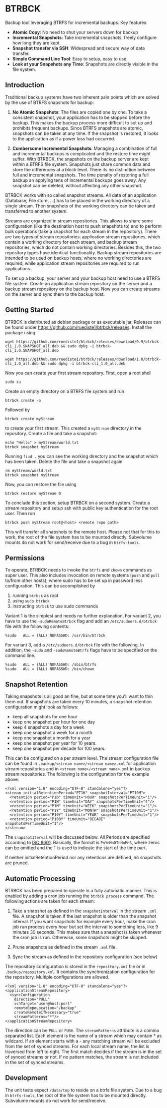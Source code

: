 # BTRBCK

Backup tool leveraging BTRFS for incremental backups. Key features:

* **Atomic Copy**: No need to shut your servers down for backup
* **Incremental Snapshots**: Take incremental snapshots,
freely configure how long they are kept.
* **Snapshot transfer via SSH**: Widespread and secure way of data transfer.
* **Simple Command Line Tool**: Easy to setup, easy to use.
* **Look at your Snapshots any Time**: Snapshots are directly visible in the
file system.

## Introduction
Traditional backup systems have two inherent pain points which
are solved by the use of BTRFS snapshots for backup:

1. **No Atomic Snapshots**: The files are copied one by one. To take
a consistent snapshot, your application has to be stopped before the
backup. This makes the backup process more difficult to set up and 
prohibits frequent backups. Since BTRFS snapshots are atomic, snapshots
can be taken at any time. If the snapshot is restored, it looks to the
application as if a power loss had occurred.

2. **Cumbersome Incremental Snapshots**: Managing a combination of 
full and incremental backups is complicated and the restore time
might suffer. With BTRBCK, the snapshots on the backup server are kept within
a BTRFS file system. Snapshots just share common data and store the 
differences at a block level. There its no distinction between full and 
incremental snapshots. The time penalty of restoring a full backup an applying
tens of incremental backups goes away. Any snapshot can be deleted,
without affecting any other snapshot.

BTRBCK works with so called snapshot streams. All data of an application (Database, File store, ...)
has to be placed in the working directory of a single stream. Then snapshots of the working directory
can be taken and transferred to another system.

Streams are organized in stream repositories. This allows to share some configuration
(like the destination host to push snapshots to) and to perform bulk operations (take a snapshot for
each stream in the repository). There are two types of stream repositories: application stream repositories, 
which contain a working directory for each stream, and backup stream repositories, which do not contain working
directories. Besides this, the two repository types have identical functionality.
Backup stream repositories are intended to be used on backup hosts, where no working directories are required, while
application stream repositories are required to run applications.

To set up a backup, your server and your backup host need to use a BTRFS file system. Create an application
stream repository on the server and a backup stream repository on the backup host. Now you can create streams
on the server and sync them to the backup host.

## Getting Started
BTRBCK is distributed as debian package or as executable jar. Releases can be found under https://github.com/ruediste1/btrbck/releases.
Install the package using

    wget https://github.com/ruediste1/btrbck/releases/download/0.9/btrbck-cli_1.0.SNAPSHOT_all.deb && sudo dpkg -i btrbck-cli_1.0.SNAPSHOT_all.deb
    
    wget https://github.com/ruediste1/btrbck/releases/download/1.0/btrbck-cli_1.0_all.deb && sudo dpkg -i btrbck-cli_1.0_all.deb

Now you can create your first stream repository. First, open a root shell

    sudo su
    
Create an empty directory on a BTRFS file system and run

    btrbck create -a

Followed by

    btrbck create myStream

to create your first stream. This created a `myStream` directory in the repository. Create a file and take a snapshot:

    echo "Hello" > myStream/world.txt
    btrbck snapshot myStream
    
Running `find .` you can see the working directory and the snapshot which has been taken. Delete the file and take a snapshot again

    rm myStream/world.txt
    btrbck snapshot myStream
    
Now, you can restore the file using

    btrbck restore myStream 0

To conclude this section, setup BTRBCK on a second system. Create a stream repository and setup ssh with public key authentication
for the root user. Then run 
    
    btrbck push myStream root@<host> <remote repo path>
    
This will transfer all snapshots to the remote host. Please not that for this to work, the root of the file system has 
to be mounted directly. Subvolume mounts do not work for send/receive due to a bug in `btrfs-tools`.

## Permissions
To operate, BTRBCK needs to invoke the `btrfs` and `chown` commands as super user. This 
also includes invocation on remote systems (`push` and `pull` to/from other hosts), where
sudo has to be set up in password less configuration. This can be accomplished by 

1. running `btrbck` as root
1. using `sudo btrbck`
1. instructing `btrbck` to use sudo commands

Variant 1 is the simplest and needs no further explanation. For variant 2, you have to use
the `-sudoRemoteBtrbck` flag and add an `/etc/sudoers.d/btrbck` file with the following contents:

    %sudo	ALL = (ALL) NOPASSWD: /usr/bin/btrbck

For variant 3, add a `/etc/sudoers.d/btrbck` file with the following. In addition, the
`-sudo` and `-sudoRemoteBtrfs` flags have to be specified on the command line.

    %sudo	ALL = (ALL) NOPASSWD: /sbin/btrfs
    %sudo	ALL = (ALL) NOPASSWD: /bin/chown

## Snapshot Retention
Taking snapshots is all good an fine, but at some time you'll want to thin them out. If snapshots are taken every 10 minutes,
a snapshot retention configuration might look as follows:

* keep all snapshots for one hour
* keep one snapshot per hour for one day
* keep 4 snapshots a day for a week
* keep one snapshot a week for a month
* keep one snapshot a month for a year
* keep one snapshot per year for 10 years.
* keep one snapshot per decade for 100 years.

This can be configured on a per stream level. The stream configuration file can be found in `.backup/<stream name>/<stream name>.xml`
for application stream repositories and in `<stream name>/<stream name>.xml` in backup stream repositories. The following is
the configuration for the example above:

    <?xml version="1.0" encoding="UTF-8" standalone="yes"?>
    <stream initialRetentionPeriod="PT1H" snapshotInterval="PT10M">
      <retention period="P1D" timeUnit="HOUR" snapshotsPerTimeUnit="1"/>
      <retention period="P1W" timeUnit="DAY" snapshotsPerTimeUnit="4"/>
      <retention period="P1M" timeUnit="WEEK" snapshotsPerTimeUnit="1"/>
      <retention period="P1Y" timeUnit="MONTH" snapshotsPerTimeUnit="1"/>
      <retention period="P10Y" timeUnit="YEAR" snapshotsPerTimeUnit="1"/>
      <retention period="P100Y" timeUnit="DECADE" snapshotsPerTimeUnit="1"/>
    </stream>

The `snapshotIterval` will be discussed below. All Periods are specified according to [ISO 8601](http://en.wikipedia.org/wiki/ISO_8601).
Basically, the format is `PnYnMnDTnHnMnS`, where zeros can be omitted and the `T` is used to indicate the start of the time part.

If neither initialRetentionPeriod nor any retentions are defined, no snapshots are pruned.

## Automatic Processing
BTRBCK has been prepared to operate in a fully automatic manner. This is enabled by adding a cron job running the `btrbck process` command.
The following actions are taken for each stream:

1. Take a snapshot as defined in the `snapshotInterval` in the stream `.xml` file. A snapshot is taken if the last snapshot
is older than the snapshot interval. If you want snapshots for example every hour, make the cron job run process every hour but
set the interval to something less, like 9 minutes 30 seconds. This makes sure that a snapshot is taken whenever the cron job
is run. Otherwise, some snapshots might be skipped.

1. Prune snapshots as defined in the stream `.xml` file.

1. Sync the stream as defined in the repository configuration (see below)

The repository configuration is stored in the `repository.xml` file or in 
`.backup/repository.xml`. It contains the synchronization configuration for the repository.
Multiple configurations are allowed.

    <?xml version="1.0" encoding="UTF-8" standalone="yes"?>
    <applicationStreamRepository>
      <syncConfiguration 
        direction="PULL" 
        sshTarget="user@host:port" 
        remoteRepoLocation="/backup" 
        createRemoteIfNecessary="true" 
        streamPatterns="*"/>
    </applicationStreamRepository>

The direction can be `PULL` or `PUSH`.
The `streamPatterns` attribute is a comma separated
list. Each element is the name of a stream which may contain * as
wildcard. If an element starts with a - any matching stream will be
excluded from the set of synced streams. For each local stream name, the
list is traversed from left to right. The first match decides if the
stream is in the set of synced streams or not. If no pattern matches, the
stream is not included in the set of synced streams.

## Development
The unit tests expect `/data/tmp` to reside on a btrfs file system. Due to a bug in `btrfs-tools`, the root of the file system has 
to be mounted directly. Subvolume mounts do not work for send/receive.

